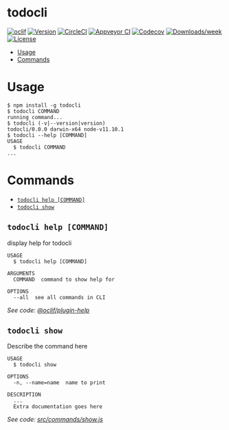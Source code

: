todocli
=======



[![oclif](https://img.shields.io/badge/cli-oclif-brightgreen.svg)](https://oclif.io)
[![Version](https://img.shields.io/npm/v/todocli.svg)](https://npmjs.org/package/todocli)
[![CircleCI](https://circleci.com/gh/ColinFendrick/todocli/tree/master.svg?style=shield)](https://circleci.com/gh/ColinFendrick/todocli/tree/master)
[![Appveyor CI](https://ci.appveyor.com/api/projects/status/github/ColinFendrick/todocli?branch=master&svg=true)](https://ci.appveyor.com/project/ColinFendrick/todocli/branch/master)
[![Codecov](https://codecov.io/gh/ColinFendrick/todocli/branch/master/graph/badge.svg)](https://codecov.io/gh/ColinFendrick/todocli)
[![Downloads/week](https://img.shields.io/npm/dw/todocli.svg)](https://npmjs.org/package/todocli)
[![License](https://img.shields.io/npm/l/todocli.svg)](https://github.com/ColinFendrick/todocli/blob/master/package.json)

<!-- toc -->
* [Usage](#usage)
* [Commands](#commands)
<!-- tocstop -->
# Usage
<!-- usage -->
```sh-session
$ npm install -g todocli
$ todocli COMMAND
running command...
$ todocli (-v|--version|version)
todocli/0.0.0 darwin-x64 node-v11.10.1
$ todocli --help [COMMAND]
USAGE
  $ todocli COMMAND
...
```
<!-- usagestop -->
# Commands
<!-- commands -->
* [`todocli help [COMMAND]`](#todocli-help-command)
* [`todocli show`](#todocli-show)

## `todocli help [COMMAND]`

display help for todocli

```
USAGE
  $ todocli help [COMMAND]

ARGUMENTS
  COMMAND  command to show help for

OPTIONS
  --all  see all commands in CLI
```

_See code: [@oclif/plugin-help](https://github.com/oclif/plugin-help/blob/v2.1.6/src/commands/help.ts)_

## `todocli show`

Describe the command here

```
USAGE
  $ todocli show

OPTIONS
  -n, --name=name  name to print

DESCRIPTION
  ...
  Extra documentation goes here
```

_See code: [src/commands/show.js](https://github.com/ColinFendrick/todocli/blob/v0.0.0/src/commands/show.js)_
<!-- commandsstop -->
